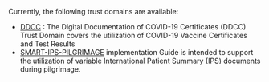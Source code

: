 Currently, the following trust domains are available:
- [DDCC](https://smart.who.int/ddcc/) : The Digital Documentation of COVID-19 Certificates (DDCC) Trust Domain covers the utilization of COVID-19 Vaccine Certificates and Test Results
- [SMART-IPS-PILGRIMAGE](https://worldhealthorganization.github.io/smart-ips-pilgrimage/index.html) implementation Guide is intended to support the utilization of variable International Patient Summary (IPS) documents during pilgrimage.